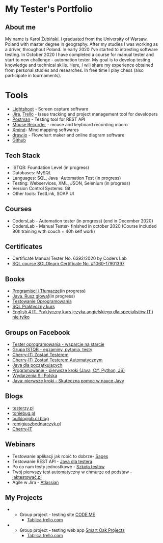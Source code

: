 


# My Tester's Portfolio

## About me

My name is Karol Żubiński. 
I graduated from the University of Warsaw, Poland with master degree in geography. After my studies I was working as a driver, throughout Poland. 
In early 2020 I've started to intresting software testing. In October 2020 I have completed a course for manual tester and start to new challenge - automation tester. 
My goal is to develop testing knowledge 
and technical skills. Here, I will share my experience obtained from personal studies and researches. 
In free time I play chess (also participate in tournaments).


# Tools
  - [Lightshoot](https://app.prntscr.com/pl/) - Screen capture software
  - [Jira](https://www.atlassian.com/software/jira0), [Trello](https://trello.com/) - Issue tracking and project management tool for developers
  - [Postman](https://www.postman.com/) - Testing tool for REST API
  - [Mouse Recorder](https://www.mouserecorder.com/) - mouse and keyboard recording macro
  - [Xmind](https://www.xmind.net/)- Mind mapping softwares
  - [draw.io](https://app.diagrams.net/) - Flowchart maker and online diagram software
  - [Github](https://github.com/)

## Tech Stack

* ISTQB: Foundation Level (in progress)
* Databases: MySQL
* Languages: SQL, Java -Automation Test (in progress)
* Testing: Webservices, XML, JSON, Selenium (in progress) 
* Version Control Systems: Git
* Other tools: TestLink, SOAP Ul

## Courses 

* CodersLab - Automation tester (in progress) (end in December 2020)
* CodersLab - Manual Tester- finished in october 2020 (Course included 80h training with couch + 40h self work)

## Certificates

* Certificate Manual Tester No. 6392/2020 by Coders Lab
* [SQL course SOLOlearn Certificate No. #1060-17901397](https://www.sololearn.com/Certificate/1060-17901397/pdf/)



## Books

* [Programiści i Tłumacze](https://helion.pl/ksiazki/programisci-i-tlumacze-wprowadzenie-do-lokalizacji-oprogramowania-agenor-hofmann-delbor-marta-bartnicka,protlu.htm#format/d)(in progress)
* [Java. Rusz głową!](https://helion.pl/ksiazki/java-rusz-glowa-wydanie-ii-kathy-sierra-bert-bates,javrg2.htm#format/d)(in progress)
* [Testowanie Oprogramowania](https://helion.pl/ksiazki/testowanie-oprogramowania-podrecznik-dla-poczatkujacych-rafal-pawlak,szteop.htm#format/d)
* [SQL Praktyczny kurs](https://helion.pl/ksiazki/praktyczny-kurs-sql-wydanie-iii-danuta-mendrala-marcin-szeliga,pksql3.htm#format/d)
* [English 4 IT. Praktyczny kurs języka angielskiego dla specjalistów IT i nie tylko](https://helion.pl/ksiazki/english-4-it-praktyczny-kurs-jezyka-angielskiego-dla-specjalistow-it-i-nie-tylko-beata-blaszczyk,anginf.htm#format/d)


## Groups on Facebook
 
* [Tester oprogramowania - wsparcie na starcie](https://www.facebook.com/groups/testeroprogramowania/?ref=group_header)
* [Grupa ISTQB - egzaminy, pytania, testy](https://www.facebook.com/groups/194288250951242/)
* [Cherry-IT: Zostań Testerem](https://www.facebook.com/groups/2133784529983322)
* [Cherry-IT: Zostań Testerem Automatycznym](https://www.facebook.com/groups/195487914423878)
* [Java dla początkujących](https://www.facebook.com/groups/231900600895570/)
* [Programowanie - pierwsze kroki (Java, C#, Python, JS)](https://www.facebook.com/groups/485381788583271)
* [Wydarzenia Sii Polska](https://www.facebook.com/groups/SiiPoland.events/?ref=group_header)
* [Java: pierwsze kroki - Skuteczna pomoc w nauce Javy](https://www.facebook.com/groups/michal.akademiakodu)



## Blogs 

* [testerzy.pl](http://testerzy.pl)
* [toniebug.pl](https://www.toniebug.pl)
* [bulldogjob.pl blog](https://bulldogjob.pl/blog)
* [remigiuszbednarczyk.pl](https://remigiuszbednarczyk.pl)
* [Cherry-IT](http://cherry-it.pl/)

## Webinars

* Testowanie aplikacji jak robić to dobrze- [Sages](https://www.sages.pl/)
* Testowanie REST API - [Java dla testera](https://javadlatestera.pl/)
* Po co nam testy jednostkowe - [Szkoła testów](https://szkolatestow.online/)
* Twój pierwszy test automatyczny w chmurze od podstaw - [jaktestować.pl]( https://jaktestowac.pl/)
* Agile w Jira - [Atlassian](https://ttpsc.com/pl/atlassian/)

## My Projects

* - Group project - testing site [CODE:ME](https://codeme.quellio.com/)
     - [Tablica trello.com](https://trello.com/b/jERw9zEh/codeme-www-bugi)
     
* - Group project - testing web app [Smart Oak Projects](http://smartoak-landingpage-dev-bucket.s3-website.eu-central-1.amazonaws.com/pl/)
     - [Tablica trello.com](https://trello.com/b/9MzZ5Bvc/smart-oak-frontend)
      
